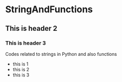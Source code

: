 # StringAndFunctions

## This is header 2

### This is header 3
Codes related to strings in Python and also functions


- this is 1
- this is 2
- this is 3
